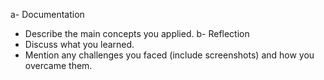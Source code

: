 a- Documentation
- Describe the main concepts you applied.
b- Reflection
- Discuss what you learned.
- Mention any challenges you faced (include screenshots) and how
you overcame them.
